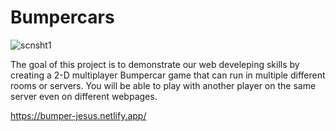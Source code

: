 # Bumpercars

![scnsht1](https://user-images.githubusercontent.com/90010873/152279448-a9005281-cec5-4ecf-8085-6a12ed941acb.jpg)

The goal of this project is to demonstrate our web develeping skills by creating a 2-D multiplayer Bumpercar game that can run in multiple different rooms or servers. You will be able to play with another player on the same server even on different webpages. 

https://bumper-jesus.netlify.app/
